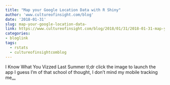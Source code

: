 ```yaml
---
title: "Map your Google Location Data with R Shiny"
author: 'www.cultureofinsight.com/blog'
date: '2018-01-31'
slug: map-your-google-location-data-
link: https://www.cultureofinsight.com/blog/2018/01/31/2018-01-31-map-your-google-location-data-with-r-shiny/
categories:
- bloglink
tags:
  - rstats
  - cultureofinsightcomblog
---
```


I Know What You Vizzed Last Summer tl;dr click the image to launch the app I guess I’m of that school of thought, I don’t mind my mobile tracking me[... <i class="fas fa-external-link-alt"></i>](https://www.cultureofinsight.com/blog/2018/01/31/2018-01-31-map-your-google-location-data-with-r-shiny/)


